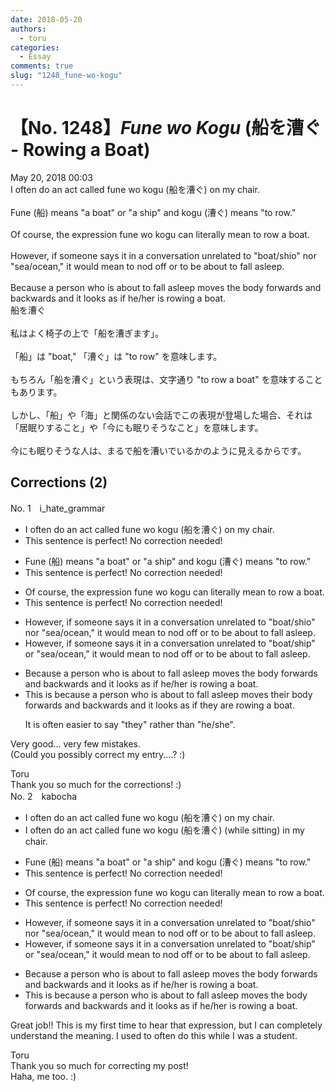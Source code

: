 ```yaml
---
date: 2018-05-20
authors:
  - toru
categories:
  - Essay
comments: true
slug: "1248_fune-wo-kogu"
---
```


# 【No. 1248】<strong><em>Fune wo Kogu</em></strong> (船を漕ぐ - Rowing a Boat)
<div class="date">May 20, 2018 00:03</div>
<div id="post"><div id="body_show_ori">
I often do an act called fune wo kogu (船を漕ぐ) on my  chair.<br/><br/>Fune (船) means "a boat" or "a ship" and kogu (漕ぐ) means "to row."<br/><br/>Of course, the expression fune wo kogu can literally mean to row a boat.<br/><br/>However, if someone says it in a conversation unrelated to "boat/shio" nor "sea/ocean," it would mean to nod off or to be about to fall asleep.<br/><br/>Because a person who is about to fall asleep moves the body forwards and backwards and it looks as if he/her is rowing a boat.
</div></div>

<!-- more -->

<div id="post_ja"><div id="body_show_mo">
船を漕ぐ<br/><br/>私はよく椅子の上で「船を漕ぎます」。<br/><br/>「船」は "boat," 「漕ぐ」は "to row" を意味します。<br/><br/>もちろん「船を漕ぐ」という表現は、文字通り "to row a boat" を意味することもあります。<br/><br/>しかし、「船」や「海」と関係のない会話でこの表現が登場した場合、それは「居眠りすること」や「今にも眠りそうなこと」を意味します。<br/><br/>今にも眠りそうな人は、まるで船を漕いでいるかのように見えるからです。
</div></div>

## Corrections (2)
<div id="block"><div class="first_name"> No. 1　<span class="just_name">i_hate_grammar</span></div><div id="block2">
<ul class="correction_field">
<li class="incorrect">I often do an act called fune wo kogu (船を漕ぐ) on my  chair.</li>
<li class="corrected perfect">This sentence is perfect! No correction needed!</li>
</ul>
<ul class="correction_field">
<li class="incorrect">Fune (船) means "a boat" or "a ship" and kogu (漕ぐ) means "to row."</li>
<li class="corrected perfect">This sentence is perfect! No correction needed!</li>
</ul>
<ul class="correction_field">
<li class="incorrect">Of course, the expression fune wo kogu can literally mean to row a boat.</li>
<li class="corrected perfect">This sentence is perfect! No correction needed!</li>
</ul>
<ul class="correction_field">
<li class="incorrect">However, if someone says it in a conversation unrelated to "boat/shio" nor "sea/ocean," it would mean to nod off or to be about to fall asleep.</li>
<li class="corrected correct">
However, if someone says it in a conversation unrelated to "boat/ship" or "sea/ocean," it would mean to nod off or to be about to fall asleep.
</li>
</ul>
<ul class="correction_field">
<li class="incorrect">Because a person who is about to fall asleep moves the body forwards and backwards and it looks as if he/her is rowing a boat.</li>
<li class="corrected correct">
<span class="f_bold">This is</span> because a person who is about to fall asleep moves <span class="f_bold">their</span> body forwards and backwards and it looks as if <span class="f_bold">they are</span> rowing a boat.
<p class="correction_comment">It is often easier to say "they" rather than "he/she".</p>
</li>
</ul>
<p class="comment_small">
 Very good... very few mistakes.
 <br/>
 (Could you possibly correct my entry....?   :)
</p>

</div><div class="name"><span class="just_name">Toru</span><br>
Thank you so much for the corrections! :)
</div>
</div>
<div id="block"><div class="first_name"> No. 2　<span class="just_name">kabocha</span></div><div id="block2">
<ul class="correction_field">
<li class="incorrect">I often do an act called fune wo kogu (船を漕ぐ) on my  chair.</li>
<li class="corrected correct">
I often do an act called fune wo kogu (船を漕ぐ) <span class="f_blue">(while sitting)</span> <span class="f_blue">in</span> my chair.
</li>
</ul>
<ul class="correction_field">
<li class="incorrect">Fune (船) means "a boat" or "a ship" and kogu (漕ぐ) means "to row."</li>
<li class="corrected perfect">This sentence is perfect! No correction needed!</li>
</ul>
<ul class="correction_field">
<li class="incorrect">Of course, the expression fune wo kogu can literally mean to row a boat.</li>
<li class="corrected perfect">This sentence is perfect! No correction needed!</li>
</ul>
<ul class="correction_field">
<li class="incorrect">However, if someone says it in a conversation unrelated to "boat/shio" nor "sea/ocean," it would mean to nod off or to be about to fall asleep.</li>
<li class="corrected correct">
However, if someone says it in a conversation unrelated to "boat/shi<span class="f_blue">p</span>" <span class="f_blue">or</span> "sea/ocean," it would mean to nod off or to be about to fall asleep.
</li>
</ul>
<ul class="correction_field">
<li class="incorrect">Because a person who is about to fall asleep moves the body forwards and backwards and it looks as if he/her is rowing a boat.</li>
<li class="corrected correct">
<span class="f_blue">This is </span>because a person who is about to fall asleep moves the body forwards and backwards and it looks as if he/her is rowing a boat.
</li>
</ul>
<p class="comment_small">
 Great job!! This is my first time to hear that expression, but I can completely understand the meaning. I used to often do this while I was a student.
</p>

</div><div class="name"><span class="just_name">Toru</span><br>
Thank you so much for correcting my post!<br/>Haha, me too. :)
</div>
</div>
